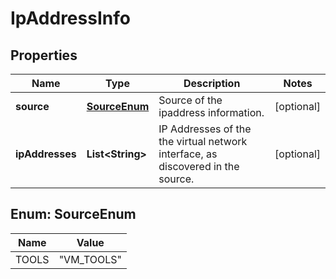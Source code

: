 # IpAddressInfo

## Properties
Name | Type | Description | Notes
------------ | ------------- | ------------- | -------------
**source** | [**SourceEnum**](#SourceEnum) | Source of the ipaddress information. |  [optional]
**ipAddresses** | **List&lt;String&gt;** | IP Addresses of the the virtual network interface, as discovered in the source. |  [optional]

<a name="SourceEnum"></a>
## Enum: SourceEnum
Name | Value
---- | -----
TOOLS | &quot;VM_TOOLS&quot;
